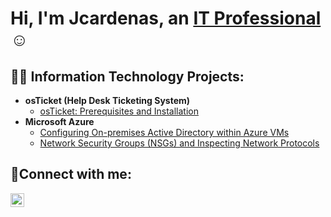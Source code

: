 <h1>Hi, I'm Jcardenas, an <a href="https://linkedin.com/in/julian-cardenas-b95216143">IT Professional</a>☺</h1>

<h2>👨‍💻 Information Technology Projects:</h2>

- <b>osTicket (Help Desk Ticketing System)</b>
  - [osTicket: Prerequisites and Installation](https://github.com/jcardenasit/osticket-prereqs)
- <b>Microsoft Azure</b>
  - [Configuring On-premises Active Directory within Azure VMs](https://github.com/jcardenasit/configure-ad)
  - [Network Security Groups (NSGs) and Inspecting Network Protocols](https://github.com/jcardenasit/azure-network-protocols)

<h2>🤳Connect with me:</h2>


[<img align="left" alt="Jcardenas | LinkedIn" width="22px" src="https://cdn.jsdelivr.net/npm/simple-icons@v3/icons/linkedin.svg" />][linkedin]



[linkedin]: https://linkedin.com/in/julian-cardenas-b95216143
